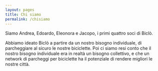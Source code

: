 ```yaml
---
layout: pages
title: Chi siamo
permalink: /chisiamo
---
```


Siamo Andrea, Edoardo, Eleonora e Jacopo, i primi quattro soci di Biclò.

Abbiamo ideato Biclò a partire da un nostro bisogno individuale, di parcheggiare al sicuro le nostre biciclette.
Poi ci siamo resi conto che il nostro bisogno individuale era in realtà un bisogno collettivo, e che un network di parcheggi per biciclette ha il potenziale di rendere migliori le nostre città.

<!-- <div class="rounded-circle" style="width: 200px; height: 200px; background-image: url('/res/mainphoto1.jpeg'); background-size: cover;"></div> -->
